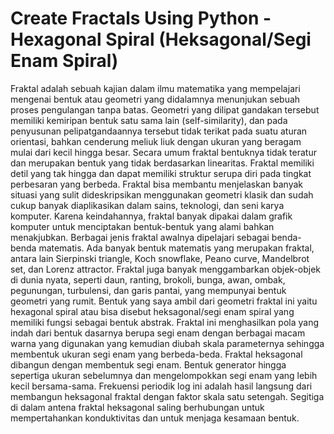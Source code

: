 # Create Fractals Using Python - Hexagonal Spiral (Heksagonal/Segi Enam Spiral)
Fraktal adalah sebuah kajian dalam ilmu matematika yang mempelajari mengenai bentuk atau geometri yang didalamnya menunjukan sebuah proses pengulangan tanpa batas. Geometri yang dilipat gandakan tersebut memiliki kemiripan bentuk satu sama lain (self-similarity), dan pada penyusunan pelipatgandaannya tersebut tidak terikat pada suatu aturan orientasi, bahkan cenderung meliuk liuk dengan ukuran yang beragam mulai dari kecil hingga besar.
Secara umum fraktal bentuknya tidak teratur dan merupakan bentuk yang tidak berdasarkan linearitas. Fraktal memiliki detil yang tak hingga dan dapat memiliki struktur serupa diri pada tingkat perbesaran yang berbeda. Fraktal bisa membantu menjelaskan banyak situasi yang sulit dideskripsikan menggunakan geometri klasik dan sudah cukup banyak diaplikasikan dalam sains, teknologi, dan seni karya komputer. Karena keindahannya, fraktal banyak dipakai dalam grafik komputer untuk menciptakan bentuk-bentuk yang alami bahkan menakjubkan. Berbagai jenis fraktal awalnya dipelajari sebagai benda-benda matematis. Ada banyak bentuk matematis yang merupakan fraktal, antara lain Sierpinski triangle, Koch snowflake, Peano curve, Mandelbrot set, dan Lorenz attractor. Fraktal juga banyak menggambarkan objek-objek di dunia nyata, seperti daun, ranting, brokoli, bunga, awan, ombak, pegunungan, turbulensi, dan garis pantai, yang mempunyai bentuk geometri yang rumit.
Bentuk yang saya ambil dari geometri fraktal ini yaitu hexagonal spiral atau bisa disebut heksagonal/segi enam spiral yang memiliki fungsi sebagai bentuk abstrak. Fraktal ini menghasilkan pola yang indah dari bentuk dasarnya berupa segi enam dengan berbagai macam warna yang digunakan yang kemudian diubah skala parameternya sehingga membentuk ukuran segi enam yang berbeda-beda.
Fraktal heksagonal dibangun dengan membentuk segi enam. Bentuk generator hingga sepertiga ukuran sebelumnya dan mengelompokkan segi enam yang lebih kecil bersama-sama. Frekuensi periodik log ini adalah hasil langsung dari membangun heksagonal fraktal dengan faktor skala satu setengah. Segitiga di dalam antena fraktal heksagonal saling berhubungan untuk mempertahankan konduktivitas dan untuk menjaga kesamaan bentuk.
